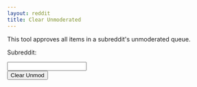 ```yaml
---
layout: reddit
title: Clear Unmoderated
---
```


This tool approves all items in a subreddit's unmoderated queue.

<p>Subreddit:</p>
<input type="text" name="subreddit" id="sub-input"><br>
<button type="button" onClick="hitAPI()">Clear Unmod</button>
<div id="display-result"><div>
<script>
function hitAPI() {
    var sub = document.getElementById('sub-input').value
    var x= new XMLHttpRequest();
    x.open("POST", "https://api.captainmeta4.me/reddit/clear_unmod");
    x.setRequestHeader('Content-Type', 'multipart/form-data');
    x.withCredentials=true;
    x.onload=function displayView(){
        var y = document.getElementById('display-result');
        y.innerHTML=r.response;
    }
    var y = new FormData();
    y.append('subreddit',sub);
    x.send(y);
}
</script>
